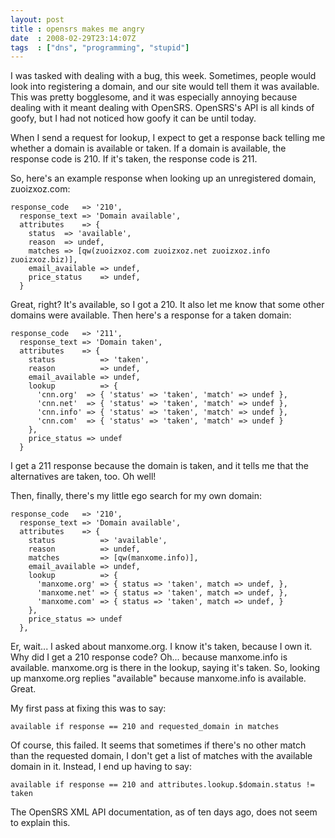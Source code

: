 ```yaml
---
layout: post
title : opensrs makes me angry
date  : 2008-02-29T23:14:07Z
tags  : ["dns", "programming", "stupid"]
---
```

I was tasked with dealing with a bug, this week.  Sometimes, people would look into registering a domain, and our site would tell them it was available.  This was pretty bogglesome, and it was especially annoying because dealing with it meant dealing with OpenSRS.  OpenSRS's API is all kinds of goofy, but I had not noticed how goofy it can be until today.

When I send a request for lookup, I expect to get a response back telling me whether a domain is available or taken.  If a domain is available, the response code is 210.  If it's taken, the response code is 211.

So, here's an example response when looking up an unregistered domain, zuoizxoz.com:

    response_code   => '210',
      response_text => 'Domain available',
      attributes    => {
        status  => 'available',
        reason  => undef,
        matches => [qw(zuoizxoz.com zuoizxoz.net zuoizxoz.info zuoizxoz.biz)],
        email_available => undef,
        price_status    => undef,
      }

Great, right?  It's available, so I got a 210.  It also let me know that some other domains were available.  Then here's a response for a taken domain:

    response_code   => '211',
      response_text => 'Domain taken',
      attributes    => {
        status          => 'taken',
        reason          => undef,
        email_available => undef,
        lookup          => {
          'cnn.org'  => { 'status' => 'taken', 'match' => undef },
          'cnn.net'  => { 'status' => 'taken', 'match' => undef },
          'cnn.info' => { 'status' => 'taken', 'match' => undef },
          'cnn.com'  => { 'status' => 'taken', 'match' => undef }
        },
        price_status => undef
      }

I get a 211 response because the domain is taken, and it tells me that the alternatives are taken, too.  Oh well!

Then, finally, there's my little ego search for my own domain:

    response_code   => '210',
      response_text => 'Domain available',
      attributes    => {
        status          => 'available',
        reason          => undef,
        matches         => [qw(manxome.info)],
        email_available => undef,
        lookup          => {
          'manxome.org' => { status => 'taken', match => undef, },
          'manxome.net' => { status => 'taken', match => undef, },
          'manxome.com' => { status => 'taken', match => undef, }
        },
        price_status => undef
      },

Er, wait... I asked about manxome.org.  I know it's taken, because I own it. Why did I get a 210 response code?  Oh... because manxome.info is available. manxome.org is there in the lookup, saying it's taken.  So, looking up manxome.org replies "available" because manxome.info is available.  Great.

My first pass at fixing this was to say:

    available if response == 210 and requested_domain in matches

Of course, this failed.  It seems that sometimes if there's no other match than
the requested domain, I don't get a list of matches with the available domain
in it.  Instead, I end up having to say:

    available if response == 210 and attributes.lookup.$domain.status != taken

The OpenSRS XML API documentation, as of ten days ago, does not seem to explain this.


